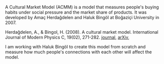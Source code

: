 A Cultural Market Model (ACMM)
is a model that measures people's buying habits under social pressure and the market share of products. 
It was developed by Amaç Herdağdelen and Haluk Bingöl at Boğaziçi University in 2007. 

Herdaǧdelen, A., & Bingol, H. (2008). A cultural market model. International Journal of Modern Physics C, 19(02), 271-282.
[journal](https://www.worldscientific.com/doi/abs/10.1142/S012918310801208X),
[arXiv](https://arxiv.org/pdf/0707.2341),

I am working with Haluk Bingöl to create this model from scratch and measure how much people's connections with each other will affect the model.
